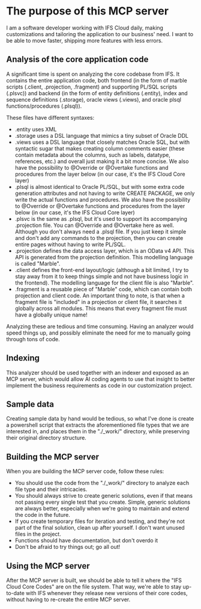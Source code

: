 # The purpose of this MCP server

I am a software developer working with IFS Cloud daily, making customizations and tailoring the application to our business' need.
I want to be able to move faster, shipping more features with less errors.

## Analysis of the core application code

A significant time is spent on analyzing the core codebase from IFS. It contains the entire application code, both frontend (in the form of marble scripts (.client, .projection, .fragment) and supporting PL/SQL scripts (.plsvc)) and backend (in the form of entity definitions (.entity), index and sequence definitions (.storage), oracle views (.views), and oracle plsql functions/procedures (.plsql)).

These files have different syntaxes:

- .entity uses XML
- .storage uses a DSL language that mimics a tiny subset of Oracle DDL
- .views uses a DSL language that closely matches Oracle SQL, but with syntactic sugar that makes creating column comments easier (these contain metadata about the columns, such as labels, datatype, references, etc.) and overall just making it a bit more concise. We also have the possibility to @Override or @Overtake functions and procedures from the layer below (in our case, it's the IFS Cloud Core layer)
- .plsql is almost identical to Oracle PL/SQL, but with some extra code generation attributes and not having to write CREATE PACKAGE, we only write the actual functions and procedures. We also have the possibility to @Override or @Overtake functions and procedures from the layer below (in our case, it's the IFS Cloud Core layer)
- .plsvc is the same as .plsql, but it's used to support its accompanying .projection file. You can @Override and @Overtake here as well. Although you don't always need a .plsql file. If you just keep it simple and don't add any commands to the projection, then you can create entire pages without having to write PL/SQL.
- .projection defines the data access layer, which is an OData v4 API. This API is generated from the projection definition. This modelling language is called "Marble".
- .client defines the front-end layout/logic (although a bit limited, I try to stay away from it to keep things simple and not have business logic in the frontend). The modelling language for the client file is also "Marble".
- .fragment is a reusable piece of "Marble" code, which can contain both projection and client code. An important thing to note, is that when a fragment file is "included" in a projection or client file, it searches it globally across all modules. This means that every fragment file must have a globally unique name!

Analyzing these are tedious and time consuming. Having an analyzer would speed things up, and possibly eliminate the need for me to manually going through tons of code.

## Indexing

This analyzer should be used together with an indexer and exposed as an MCP server, which would allow AI coding agents to use that insight to better implement the business requirements as code in our customization project.

## Sample data

Creating sample data by hand would be tedious, so what I've done is create a powershell script that extracts the aforementioned file types that we are interested in, and places them in the "./\_work/" directory, while preserving their original directory structure.

## Building the MCP server

When you are building the MCP server code, follow these rules:

- You should use the code from the "./\_work/" directory to analyze each file type and their intricacies.
- You should always strive to create generic solutions, even if that means not passing every single test that you create. Simple, generic solutions are always better, especially when we're going to maintain and extend the code in the future.
- If you create temporary files for iteration and testing, and they're not part of the final solution, clean up after yourself. I don't want unused files in the project.
- Functions should have documentation, but don't overdo it
- Don't be afraid to try things out; go all out!

## Using the MCP server

After the MCP server is built, we should be able to tell it where the "IFS Cloud Core Codes" are on the file system. That way, we're able to stay up-to-date with IFS whenever they release new versions of their core codes, without having to re-create the entire MCP server.
